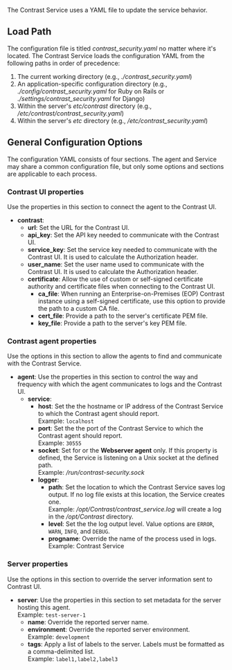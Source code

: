 <!--
title: "Contrast Service Configuration"
description: "Configuring the Contrast Service"
tags: "installation service configuration"
-->

The Contrast Service uses a YAML file to update the service behavior.

## Load Path

The configuration file is titled *contrast_security.yaml* no matter where it's located. The Contrast Service loads the configuration YAML from the following paths in order of precedence:

1. The current working directory (e.g., *./contrast_security.yaml*)
2. An application-specific configuration directory (e.g., *./config/contrast_security.yaml* for Ruby on Rails or *./settings/contrast_security.yaml* for Django)
3. Within the server's *etc/contrast* directory (e.g., */etc/contrast/contrast_security.yaml*)
4. Within the server's *etc* directory (e.g., */etc/contrast_security.yaml*)

## General Configuration Options

The configuration YAML consists of four sections. The agent and Service may share a common configuration file, but only some options and sections are applicable to each process.

### Contrast UI properties

Use the properties in this section to connect the agent to the Contrast UI.

* **contrast**: 
  * **url**: Set the URL for the Contrast UI.
  * **api_key**: Set the API key needed to communicate with the Contrast UI.
  * **service_key**: Set the service key needed to communicate with the Contrast UI. It is used to calculate the Authorization header.
  * **user_name**: Set the user name used to communicate with the Contrast UI. It is used to calculate the Authorization header.
  * **certificate**: Allow the use of custom or self-signed certificate authority and certificate files when connecting to the Contrast UI.
    * **ca_file**: When running an Enterprise-on-Premises (EOP) Contrast instance using a self-signed certificate, use this option to provide the path to a custom CA file.
    * **cert_file**: Provide a path to the server's certificate PEM file.
    * **key_file**: Provide a path to the server's key PEM file.

### Contrast agent properties

Use the options in this section to allow the agents to find and communicate with the Contrast Service.

* **agent**: Use the properties in this section to control the way and frequency with which the agent communicates to logs and the Contrast UI.
  * **service**:
    * **host**: Set the the hostname or IP address of the Contrast Service to which the Contrast agent should report. <br> Example: `localhost`
    * **port**: Set the the port of the Contrast Service to which the Contrast agent should report. <br> Example: `30555`
    * **socket**: Set for or the **Webserver agent** only. If this property is defined, the Service is listening on a Unix socket at the defined path. <br> Example: */run/contrast-security.sock*
    * **logger**:
      * **path**: Set the location to which the Contrast Service saves log output. If no log file exists at this location, the Service creates one. <br> Example: */opt/Contrast/contrast_service.log* will create a log in the */opt/Contrast* directory.
      * **level**: Set the the log output level. Value options are `ERROR`, `WARN`, `INFO`, and `DEBUG`.
      * **progname**: Override the name of the process used in logs. <br> Example: Contrast Service

### Server properties

Use the options in this section to override the server information sent to Contrast UI.

* **server**: Use the properties in this section to set metadata for the server hosting this agent. <br> Example: `test-server-1`
  * **name**: Override the reported server name.
  * **environment**: Override the reported server environment. <br> Example: `development`
  * **tags**: Apply a list of labels to the server. Labels must be formatted as a comma-delimited list. <br> Example: `label1,label2,label3`

